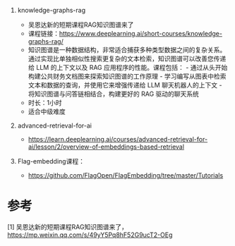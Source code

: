 1. knowledge-graphs-rag
   - 吴恩达新的短期课程RAG知识图谱来了
   - 课程链接：https://www.deeplearning.ai/short-courses/knowledge-graphs-rag/
   - 知识图谱是一种数据结构，非常适合捕获多种类型数据之间的复杂关系。通过实现比单独相似性搜索更复杂的文本检索，知识图谱可以改善您传递给 LLM 的上下文以及 RAG 应用程序的性能。课程包括： - 通过从头开始构建公共财务文档图来探索知识图谱的工作原理 - 学习编写从图表中检索文本和数据的查询，并使用它来增强传递给 LLM 聊天机器人的上下文 - 将知识图谱与问答链相结合，构建更好的 RAG 驱动的聊天系统
   - 时长：1小时
   - 适合中级难度

2. advanced-retrieval-for-ai
   - https://learn.deeplearning.ai/courses/advanced-retrieval-for-ai/lesson/2/overview-of-embeddings-based-retrieval

3. Flag-embedding课程：
   - https://github.com/FlagOpen/FlagEmbedding/tree/master/Tutorials

# 参考

[1] 吴恩达新的短期课程RAG知识图谱来了，https://mp.weixin.qq.com/s/49yY5Pq8hF52G9ucT2-OEg